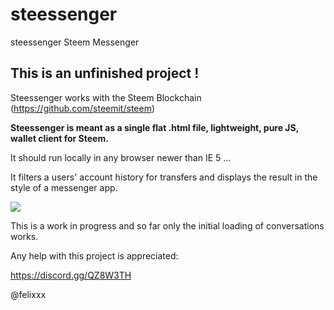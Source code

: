 # steessenger
steessenger Steem Messenger

## This is an unfinished project !

Steessenger works with the Steem Blockchain (https://github.com/steemit/steem)

**Steessenger is meant as a single flat .html file, lightweight, pure JS, wallet client for Steem.**

It should run locally in any browser newer than IE 5 ...

It filters a users' account history for transfers and displays the result in the style of a messenger app.

![](https://i.imgur.com/KseCTQa.png)

This is a work in progress and so far only the initial loading of conversations works.

Any help with this project is appreciated:

https://discord.gg/QZ8W3TH

@felixxx
